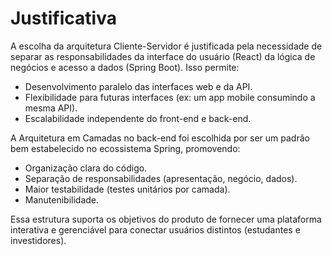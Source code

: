 # Justificativa

A escolha da arquitetura Cliente-Servidor é justificada pela necessidade de separar as responsabilidades da interface do usuário (React) da lógica de negócios e acesso a dados (Spring Boot). Isso permite:

- Desenvolvimento paralelo das interfaces web e da API.
- Flexibilidade para futuras interfaces (ex: um app mobile consumindo a mesma API).
- Escalabilidade independente do front-end e back-end.

A Arquitetura em Camadas no back-end foi escolhida por ser um padrão bem estabelecido no ecossistema Spring, promovendo:

- Organização clara do código.
- Separação de responsabilidades (apresentação, negócio, dados).
- Maior testabilidade (testes unitários por camada).
- Manutenibilidade.

Essa estrutura suporta os objetivos do produto de fornecer uma plataforma interativa e gerenciável para conectar usuários distintos (estudantes e investidores).